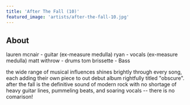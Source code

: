 ```yaml
---
title: 'After The Fall (10)'
featured_image: 'artists/after-the-fall-10.jpg'
---
```


## About

lauren mcnair - guitar (ex-measure medulla)
ryan - vocals (ex-measure medulla)
matt withrow - drums
tom brissette - Bass

the wide range of musical influences shines brightly through every song, each adding their own piece to out debut album rightfully titled "obscure".  after the fall is the definitive sound of modern rock with no shortage of heavy guitar lines, pummeling beats, and soaring vocals -- there is no comarison!
